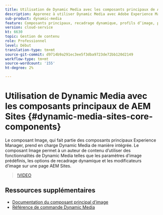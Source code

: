 ```yaml
---
title: Utilisation de Dynamic Media avec les composants principaux de AEM Sites
description: Apprenez à utiliser Dynamic Media avec Adobe Experience Manager Sites. Le composant Image, qui fait partie des composants principaux Experience Manager, prend en charge Dynamic Media de manière intégrée. Le composant Image permet à un auteur de contenu d’utiliser des fonctionnalités de Dynamic Media telles que les paramètres d’image prédéfinis, les options de recadrage dynamique et les modificateurs d’image sur une page AEM Sites.
sub-product: dynamic-media
feature: Composants principaux, recadrage dynamique, profils d’image, paramètres d’image prédéfinis
version: cloud-service
kt: 6630
topic: Gestion de contenu
role: Professionnel
level: Début
translation-type: tm+mt
source-git-commit: d9714b9a291ec3ee5f3dba9723de72bb120d2149
workflow-type: tm+mt
source-wordcount: '155'
ht-degree: 2%

---
```



# Utilisation de Dynamic Media avec les composants principaux de AEM Sites {#dynamic-media-sites-core-components}

Le composant Image, qui fait partie des composants principaux Experience Manager, prend en charge Dynamic Media de manière intégrée. Le composant Image permet à un auteur de contenu d’utiliser des fonctionnalités de Dynamic Media telles que les paramètres d’image prédéfinis, les options de recadrage dynamique et les modificateurs d’image sur une page AEM Sites.

>[!VIDEO](https://video.tv.adobe.com/v/329331/?quality=12&learn=on)

## Ressources supplémentaires

* [Documentation du composant principal d’image](https://experienceleague.adobe.com/docs/experience-manager-core-components/using/components/image.html?lang=en#dynamic-media)
* [Référence de commande Dynamic Media](https://experienceleague.adobe.com/docs/dynamic-media-developer-resources/image-serving-api/image-serving-api/http-protocol-reference/command-reference/c-command-reference.html?lang=en#image-serving-api)
